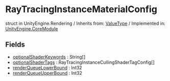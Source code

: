 # RayTracingInstanceMaterialConfig
struct in UnityEngine.Rendering
 / Inherits from: <a href="https://docs.unity3d.com/6000.1/Documentation/ScriptReference/ValueType.html">ValueType</a> / Implemented in: <a href="https://docs.unity3d.com/6000.1/Documentation/ScriptReference/UnityEngine.CoreModule.html">UnityEngine.CoreModule</a>

## Fields
- <a href="https://docs.unity3d.com/6000.1/Documentation/ScriptReference/RayTracingInstanceMaterialConfig-optionalShaderKeywords.html">optionalShaderKeywords</a> : String[]
- <a href="https://docs.unity3d.com/6000.1/Documentation/ScriptReference/RayTracingInstanceMaterialConfig-optionalShaderTags.html">optionalShaderTags</a> : RayTracingInstanceCullingShaderTagConfig[]
- <a href="https://docs.unity3d.com/6000.1/Documentation/ScriptReference/RayTracingInstanceMaterialConfig-renderQueueLowerBound.html">renderQueueLowerBound</a> : Int32
- <a href="https://docs.unity3d.com/6000.1/Documentation/ScriptReference/RayTracingInstanceMaterialConfig-renderQueueUpperBound.html">renderQueueUpperBound</a> : Int32
